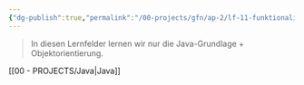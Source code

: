 ```yaml
---
{"dg-publish":true,"permalink":"/00-projects/gfn/ap-2/lf-11-funktionalitaet-in-anwendungen-realisieren/","tags":["GFN/LF11"],"noteIcon":"","updated":"2024-09-19T13:38:32.574+02:00"}
---
```


>In diesen Lernfelder lernen wir nur die Java-Grundlage + Objektorientierung.

[[00 - PROJECTS/Java\|Java]]